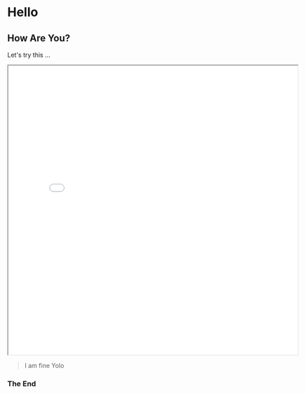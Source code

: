 # Hello
## How Are You?

Let's try this ... 

<iframe src="index.html" width="660px" height="660px"></iframe>

> I am fine
> Yolo

### The End
